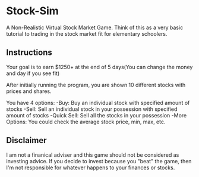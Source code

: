 # Stock-Sim

A Non-Realistic Virtual Stock Market Game. Think of this as a very basic tutorial to trading in the stock market fit for elementary schoolers.

## Instructions
Your goal is to earn $1250+ at the end of 5 days(You can change the money and day if you see fit)

After initially running the program, you are shown 10 different stocks with prices and shares.


You have 4 options: 
-Buy: Buy an individual stock with specified amount of stocks
-Sell: Sell an individual stock in your possession with specified amount of stocks
-Quick Sell: Sell all the stocks in your possession
-More Options: You could check the average stock price, min, max, etc.

## Disclaimer
I am not a finanical adviser and this game should not be considered as investing advice. If you decide to invest because you "beat" the game, then I'm not responsible for whatever happens to your finances or stocks.
